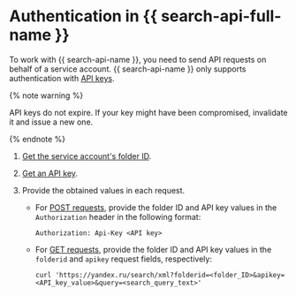 # Authentication in {{ search-api-full-name }}

To work with {{ search-api-name }}, you need to send API requests on behalf of a service account. {{ search-api-name }} only supports authentication with [API keys](../../iam/concepts/authorization/api-key.md).

{% note warning %}

API keys do not expire. If your key might have been compromised, invalidate it and issue a new one.

{% endnote %}

1. [Get the service account's folder ID](../../resource-manager/operations/folder/get-id.md).
1. [Get an API key](../../iam/operations/api-key/create.md).
1. Provide the obtained values in each request.

   * For [POST requests](../concepts/post-request.md), provide the folder ID and API key values in the `Authorization` header in the following format:

     ```curl
     Authorization: Api-Key <API key>
     ```

   * For [GET requests](../concepts/get-request.md), provide the folder ID and API key values in the `folderid` and `apikey` request fields, respectively:

     ```curl
     curl 'https://yandex.ru/search/xml?folderid=<folder_ID>&apikey=<API_key_value>&query=<search_query_text>'
     ```
